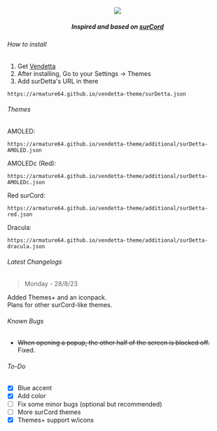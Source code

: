 <p align="center"><img src="https://media.discordapp.net/attachments/1109731302372032613/1145228776435888209/Frame_1.png?width=512&height=331"/></p>
<h5 align="center">Inspired and based on <a href="https://betterdiscord.app/theme/surCord">surCord</a></h5>
<h6>How to install</h6>

1. Get [Vendetta](https://vendetta.vercel.app/)
2. After installing, Go to your Settings -> Themes
3. Add surDetta's URL in there
```
https://armature64.github.io/vendetta-theme/surDetta.json
```

<h6>Themes</h6>

AMOLED:
```
https://armature64.github.io/vendetta-theme/additional/surDetta-AMOLED.json
```

AMOLEDc (Red):
``` 
https://armature64.github.io/vendetta-theme/additional/surDetta-AMOLEDc.json
```

Red surCord:
```
https://armature64.github.io/vendetta-theme/additional/surDetta-red.json
```

Dracula:
```
https://armature64.github.io/vendetta-theme/additional/surDetta-dracula.json
```

<h6>Latest Changelogs</h6>

> Monday - 28/8/23<br>

Added Themes+ and an iconpack.<br>
Plans for other surCord-like themes.

<h6>Known Bugs</h6>

- ~~When opening a popup, the other half of the screen is blocked off.~~ Fixed.

<h6>To-Do</h6>

- [X] Blue accent
- [X] Add color
- [ ] Fix some minor bugs (optional but recommended)
- [ ] More surCord themes
- [X] Themes+ support w/icons
